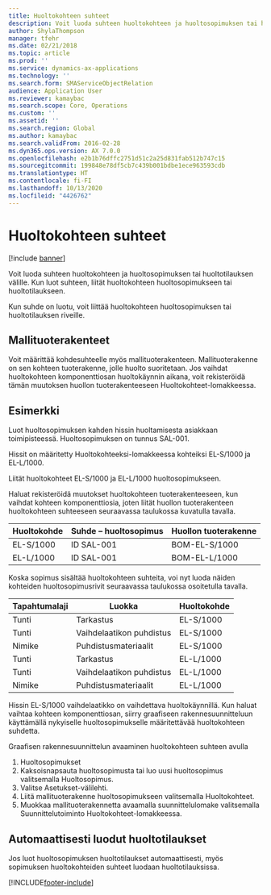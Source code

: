 ```yaml
---
title: Huoltokohteen suhteet
description: Voit luoda suhteen huoltokohteen ja huoltosopimuksen tai huoltotilauksen välille.
author: ShylaThompson
manager: tfehr
ms.date: 02/21/2018
ms.topic: article
ms.prod: ''
ms.service: dynamics-ax-applications
ms.technology: ''
ms.search.form: SMAServiceObjectRelation
audience: Application User
ms.reviewer: kamaybac
ms.search.scope: Core, Operations
ms.custom: ''
ms.assetid: ''
ms.search.region: Global
ms.author: kamaybac
ms.search.validFrom: 2016-02-28
ms.dyn365.ops.version: AX 7.0.0
ms.openlocfilehash: e2b1b76dffc2751d51c2a25d831fab512b747c15
ms.sourcegitcommit: 199848e78df5cb7c439b001bdbe1ece963593cdb
ms.translationtype: HT
ms.contentlocale: fi-FI
ms.lasthandoff: 10/13/2020
ms.locfileid: "4426762"
---
```

# <a name="service-object-relations"></a>Huoltokohteen suhteet 

[!include [banner](../includes/banner.md)]

Voit luoda suhteen huoltokohteen ja huoltosopimuksen tai huoltotilauksen välille. Kun luot suhteen, liität huoltokohteen huoltosopimukseen tai huoltotilaukseen.

Kun suhde on luotu, voit liittää huoltokohteen huoltosopimuksen tai huoltotilauksen riveille.

## <a name="template-boms"></a>Mallituoterakenteet

Voit määrittää kohdesuhteelle myös mallituoterakenteen. Mallituoterakenne on sen kohteen tuoterakenne, jolle huolto suoritetaan. Jos vaihdat huoltokohteen komponenttiosan huoltokäynnin aikana, voit rekisteröidä tämän muutoksen huollon tuoterakenteeseen Huoltokohteet-lomakkeessa.

## <a name="example"></a>Esimerkki

Luot huoltosopimuksen kahden hissin huoltamisesta asiakkaan toimipisteessä.
Huoltosopimuksen on tunnus SAL-001.

Hissit on määritetty Huoltokohteeksi-lomakkeessa kohteiksi EL-S/1000 ja EL-L/1000.

Liität huoltokohteet EL-S/1000 ja EL-L/1000 huoltosopimukseen.

Haluat rekisteröidä muutokset huoltokohteen tuoterakenteeseen, kun vaihdat kohteen komponenttiosia, joten liität huollon tuoterakenteen huoltokohteen suhteeseen seuraavassa taulukossa kuvatulla tavalla.

| Huoltokohde | Suhde – huoltosopimus | Huollon tuoterakenne   |
|----------------|------------------------------|---------------|
| EL-S/1000      | ID SAL-001                   | BOM-EL-S/1000 |
| EL-L/1000      | ID SAL-001                   | BOM-EL-L/1000 |

Koska sopimus sisältää huoltokohteen suhteita, voi nyt luoda näiden kohteiden huoltosopimusrivit seuraavassa taulukossa osoitetulla tavalla.

| Tapahtumalaji | Luokka           | Huoltokohde |
|------------------|--------------------|----------------|
| Tunti             | Tarkastus         | EL-S/1000      |
| Tunti             | Vaihdelaatikon puhdistus  | EL-S/1000      |
| Nimike             | Puhdistusmateriaalit | EL-S/1000      |
| Tunti             | Tarkastus         | EL-L/1000      |
| Tunti             | Vaihdelaatikon puhdistus   | EL-L/1000      |
| Nimike             | Puhdistusmateriaalit | EL-L/1000      |

Hissin EL-S/1000 vaihdelaatikko on vaihdettava huoltokäynnillä. Kun haluat vaihtaa kohteen komponenttiosan, siirry graafiseen rakennesuunnitteluun käyttämällä nykyiselle huoltosopimukselle määritettävää huoltokohteen suhdetta.

Graafisen rakennesuunnittelun avaaminen huoltokohteen suhteen avulla

1. Huoltosopimukset
2. Kaksoisnapsauta huoltosopimusta tai luo uusi huoltosopimus valitsemalla Huoltosopimus.
3. Valitse Asetukset-välilehti.
4. Liitä mallituoterakenne huoltosopimukseen valitsemalla Huoltokohteet.
5. Muokkaa mallituoterakennetta avaamalla suunnittelulomake valitsemalla Suunnittelutoiminto Huoltokohteet-lomakkeessa.

## <a name="automatically-created-service-orders"></a>Automaattisesti luodut huoltotilaukset

Jos luot huoltosopimuksen huoltotilaukset automaattisesti, myös sopimuksen huoltokohteiden suhteet luodaan huoltotilauksissa.



[!INCLUDE[footer-include](../../includes/footer-banner.md)]
